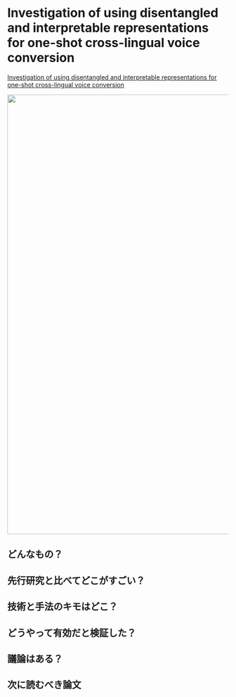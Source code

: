 # Investigation of using disentangled and interpretable representations for one-shot cross-lingual voice conversion
[Investigation of using disentangled and interpretable representations for one-shot cross-lingual voice conversion](https://arxiv.org/abs/1808.05294)

 <img src = "https://user-images.githubusercontent.com/37444351/45349526-71be3400-b5ec-11e8-8ef4-ccb3d73197ae.png" width=1000>

## どんなもの？


## 先行研究と比べてどこがすごい？


## 技術と手法のキモはどこ？


## どうやって有効だと検証した？


## 議論はある？


## 次に読むべき論文


